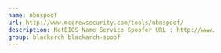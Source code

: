 ```yaml
---
name: nbnspoof
url: http://www.mcgrewsecurity.com/tools/nbnspoof/
description: NetBIOS Name Service Spoofer URL : http://www.
group: blackarch blackarch-spoof
---
```

